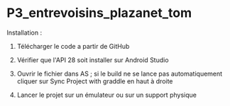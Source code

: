 # P3_entrevoisins_plazanet_tom

Installation : 
 1. Télécharger le code a partir de GitHub
 
 2. Vérifier que l'API 28 soit installer sur Android Studio
 
 3. Ouvrir le fichier dans AS ; si le build ne se lance pas automatiquement cliquer sur Sync Project with graddle en haut à droite
 
 4. Lancer le projet sur un émulateur ou sur un support physique
